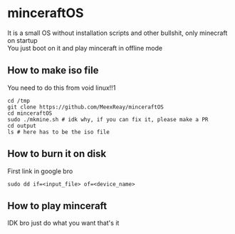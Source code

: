 # minceraftOS

It is a small OS without installation scripts and other bullshit, only minecraft on startup \
You just boot on it and play minceraft in offline mode

## How to make iso file

You need to do this from void linux!!1

```
cd /tmp
git clone https://github.com/MeexReay/minceraftOS
cd minceraftOS
sudo ./mkmine.sh # idk why, if you can fix it, please make a PR
cd output
ls # here has to be the iso file
```

## How to burn it on disk

First link in google bro

```
sudo dd if=<input_file> of=<device_name>
```

## How to play minceraft

IDK bro just do what you want that's it
